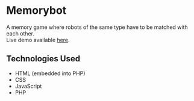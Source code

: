 # Memorybot
A memory game where robots of the same type have to be matched with each other.\
Live demo available [here](https://memorybot-av01.herokuapp.com/).

## Technologies Used
- HTML (embedded into PHP)
- CSS
- JavaScript
- PHP
